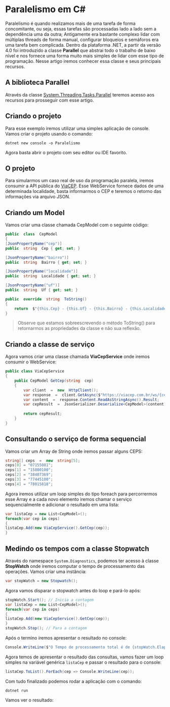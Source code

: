# Paralelismo em C#
Paralelismo é quando realizamos mais de uma tarefa de forma concomitante, ou seja, essas tarefas são processadas lado a lado sem a dependência uma da outra;
Antigamente era bastante complexo lidar com múltiplas threads de forma manual, configurar bloqueios e semáforos era uma tarefa bem complicada. 
Dentro da plataforma .NET, a partir da versão 4.0 foi introduzido a classe **Parallel** que abstrai todo o trabalho de baixo nível e nos fornece uma forma muito mais simples de lidar com esse tipo de programação. Nesse artigo iremos conhecer essa classe e seus principais recursos.

## A biblioteca Parallel
Através da classe [System.Threading.Tasks.Parallel](https://docs.microsoft.com/pt-br/dotnet/api/system.threading.tasks.parallel) teremos acesso aos recursos para prosseguir com esse artigo.
## Criando o projeto
Para esse exemplo iremos utilizar uma simples aplicação de console.
Vamos criar o projeto usando o comando:
```
dotnet new console -o Paralelismo
```
Agora basta abrir o projeto com seu editor ou IDE favorito.
## O projeto
Para simularmos um caso real de uso da programação paralela, iremos consumir a API pública do [ViaCEP](https://viacep.com.br/).
Esse WebService fornece dados de uma determinada localidade, basta informarmos o CEP e teremos o retorno das informações via arquivo JSON.
## Criando um Model
Vamos criar uma classe chamada CepModel com o seguinte código:

``` csharp
public  class  CepModel
{
[JsonPropertyName("cep")]
public  string  Cep { get; set; }

[JsonPropertyName("bairro")]
public  string  Bairro { get; set; }

[JsonPropertyName("localidade")]
public  string  Localidade { get; set; }

[JsonPropertyName("uf")]
public  string  Uf { get; set; }

public  override  string  ToString()
{
	return  $"{this.Cep} - {this.Uf} - {this.Bairro} - {this.Localidade}";
}
```
> Observe que estamos sobreescrevendo o método ToString() para retornarmos as propriedades da classe e não sua reflexão.
## Criando a classe de serviço
Agora vamos criar uma classe chamada **ViaCepService** onde iremos consumir o WebService:
``` csharp
public class ViaCepService
{
	public CepModel GetCep(string  cep)
	{
		var client  =  new  HttpClient();
		var response  =  client.GetAsync($"https://viacep.com.br/ws/{cep}/json/").Result;
		var content  =  response.Content.ReadAsStringAsync().Result;
		var cepResult  =  JsonSerializer.Deserialize<CepModel>(content);
		
		return cepResult;
	}
}
```
## Consultando o serviço de forma sequencial
Vamos criar um Array de String onde iremos passar alguns CEPS:
``` csharp
string[] ceps  =  new  string[5];
ceps[0] = "07155081";
ceps[1] = "15800100";
ceps[2] = "38407369";
ceps[3] = "77445100";
ceps[4] = "78015818";
```
Agora iremos utilizar um loop simples do tipo foreach para percorrermos esse Array e a cada novo elemento iremos chamar o serviço sequencialmente e adicionar o resultado em uma lista:
``` csharp
var listaCep = new List<CepModel>();
foreach(var cep in ceps)
{
listaCep.Add(new ViaCepService().GetCep(cep));
}
```
## Medindo os tempos com a classe Stopwatch
Através do namespace ``System.Diagnostics``, podemos ter acesso à classe **StopWatch** onde iremos computar o tempo de processamento das operações.
Vamos criar uma instância:
``` csharp
var stopWatch = new Stopwatch();
```
Agora vamos disparar o stopwatch antes do loop e pará-lo após:
``` csharp
stopWatch.Start(); // Inicia a contagem
var listaCep = new List<CepModel>();
foreach(var cep in ceps)
{
listaCep.Add(new ViaCepService().GetCep(cep));
}
stopWatch.Stop(); // Para a contagem
```

Após o termino iremos apresentar o resultado no console:
``` csharp
Console.WriteLine($"O Tempo de processamento total é de {stopWatch.ElapsedMilliseconds} ms");
```

Agora temos de apresentar o resultado das consultas, vamos fazer um loop simples na variável genérica ``listaCep`` e passar o resultado para o console:
``` csharp
listaCep.ToList().ForEach(cep => Console.WriteLine(cep));
```

Com tudo finalizado podemos rodar a aplicação com o comando:
```
dotnet run
```
Vamos ver o resultado: